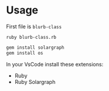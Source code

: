 # Usage

First file is `blurb-class` 
```
ruby blurb-class.rb
```

```sh
gem install solargraph
gem install os
```

In your VsCode install these extensions:
* Ruby
* Ruby Solargraph